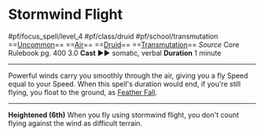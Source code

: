 # Stormwind Flight
#pf/focus_spell/level_4 #pf/class/druid #pf/school/transmutation 
==[Uncommon](../../../Traits/Uncommon.md)== ==[Air](../../../Traits/Air.md)== ==[Druid](../../../Traits/Druid.md)== ==[Transmutation](../../../Traits/Transmutation.md)==
*Source* Core Rulebook pg. 400 3.0
**Cast** ►► somatic, verbal
**Duration** 1 minute

---
Powerful winds carry you smoothly through the air, giving you a fly Speed equal to your Speed. When this spell's duration would end, if you're still flying, you float to the ground, as [Feather Fall](../../Spells/Level%201/Feather%20Fall.md).

<hr>

**Heightened (6th)** When you fly using stormwind flight, you don't count flying against the wind as difficult terrain.